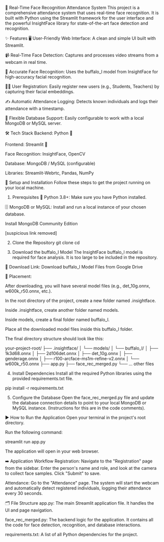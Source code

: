 📸 Real-Time Face Recognition Attendance System
This project is a comprehensive attendance system that uses real-time face recognition. It is built with Python using the Streamlit framework for the user interface and the powerful InsightFace library for state-of-the-art face detection and recognition.

✨ Features
🖥️ User-Friendly Web Interface: A clean and simple UI built with Streamlit.

📹 Real-Time Face Detection: Captures and processes video streams from a webcam in real time.

🎯 Accurate Face Recognition: Uses the buffalo_l model from InsightFace for high-accuracy facial recognition.

🧑‍🏫 User Registration: Easily register new users (e.g., Students, Teachers) by capturing their facial embeddings.

✍️ Automatic Attendance Logging: Detects known individuals and logs their attendance with a timestamp.

💾 Flexible Database Support: Easily configurable to work with a local MongoDB or MySQL server.

🛠️ Tech Stack
Backend: Python 🐍

Frontend: Streamlit 🎈

Face Recognition: InsightFace, OpenCV

Database: MongoDB / MySQL (configurable)

Libraries: Streamlit-Webrtc, Pandas, NumPy

🚀 Setup and Installation
Follow these steps to get the project running on your local machine.

1. Prerequisites
🐍 Python 3.8+: Make sure you have Python installed.

🗄️ MongoDB or MySQL: Install and run a local instance of your chosen database.

Install MongoDB Community Edition

[suspicious link removed]

2. Clone the Repository
git clone <your-repository-url>
cd <your-repository-name>

3. Download the buffalo_l Model
The InsightFace buffalo_l model is required for face analysis. It is too large to be included in the repository.

🔗 Download Link: Download buffalo_l Model Files from Google Drive

📍 Placement:

After downloading, you will have several model files (e.g., det_10g.onnx, w600k_r50.onnx, etc.).

In the root directory of the project, create a new folder named .insightface.

Inside .insightface, create another folder named models.

Inside models, create a final folder named buffalo_l.

Place all the downloaded model files inside this buffalo_l folder.

The final directory structure should look like this:

your-project-root/
├── .insightface/
│   └── models/
│       └── buffalo_l/
│           ├── 1k3d68.onnx
│           ├── 2d106det.onnx
│           ├── det_10g.onnx
│           ├── genderage.onnx
│           ├── r100-arcface-ms1m-refine-v2.onnx
│           └── w600k_r50.onnx
├── app.py
├── face_rec_merged.py
└── ... other files

4. Install Dependencies
Install all the required Python libraries using the provided requirements.txt file.

pip install -r requirements.txt

5. Configure the Database
Open the face_rec_merged.py file and update the database connection details to point to your local MongoDB or MySQL instance. (Instructions for this are in the code comments).

▶️ How to Run the Application
Open your terminal in the project's root directory.

Run the following command:

streamlit run app.py

The application will open in your web browser.

➡️ Application Workflow
Registration: Navigate to the "Registration" page from the sidebar. Enter the person's name and role, and look at the camera to collect face samples. Click "Submit" to save.

Attendance: Go to the "Attendance" page. The system will start the webcam and automatically detect registered individuals, logging their attendance every 30 seconds.

🗂️ File Structure
app.py: The main Streamlit application file. It handles the UI and page navigation.

face_rec_merged.py: The backend logic for the application. It contains all the code for face detection, recognition, and database interactions.

requirements.txt: A list of all Python dependencies for the project.
